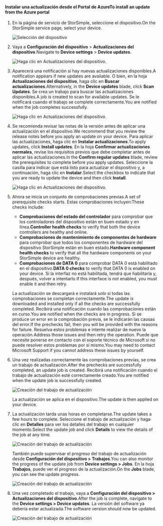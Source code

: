 <!--author=alkohli last changed: 07/07/17-->

#### <a name="to-install-an-update-from-the-azure-portal"></a><span data-ttu-id="9fea2-101">Instalar una actualización desde el Portal de Azure</span><span class="sxs-lookup"><span data-stu-id="9fea2-101">To install an update from the Azure portal</span></span>

1. <span data-ttu-id="9fea2-102">En la página de servicio de StorSimple, seleccione el dispositivo.</span><span class="sxs-lookup"><span data-stu-id="9fea2-102">On the StorSimple service page, select your device.</span></span>

    ![Selección del dispositivo](./media/storsimple-8000-install-update4-via-portal/update1.png)

2. <span data-ttu-id="9fea2-104">Vaya a **Configuración del dispositivo** > **Actualizaciones del dispositivo**.</span><span class="sxs-lookup"><span data-stu-id="9fea2-104">Navigate to **Device settings** > **Device updates**.</span></span>

    ![Haga clic en Actualizaciones del dispositivo.](./media/storsimple-8000-install-update4-via-portal/update2.png)

2. <span data-ttu-id="9fea2-106">Aparecerá una notificación si hay nuevas actualizaciones disponibles.</span><span class="sxs-lookup"><span data-stu-id="9fea2-106">A notification appears if new updates are available.</span></span> <span data-ttu-id="9fea2-107">O bien, en la hoja **Actualizaciones del dispositivo**, haga clic en **Buscar actualizaciones**.</span><span class="sxs-lookup"><span data-stu-id="9fea2-107">Alternatively, in the **Device updates** blade, click **Scan Updates**.</span></span> <span data-ttu-id="9fea2-108">Se crea un trabajo para buscar las actualizaciones disponibles.</span><span class="sxs-lookup"><span data-stu-id="9fea2-108">A job is created to scan for available updates.</span></span> <span data-ttu-id="9fea2-109">Se le notificará cuando el trabajo se complete correctamente.</span><span class="sxs-lookup"><span data-stu-id="9fea2-109">You are notified when the job completes successfully.</span></span>

    ![Haga clic en Actualizaciones del dispositivo.](./media/storsimple-8000-install-update4-via-portal/update3.png)

3. <span data-ttu-id="9fea2-111">Se recomienda revisar las notas de la versión antes de aplicar una actualización en el dispositivo.</span><span class="sxs-lookup"><span data-stu-id="9fea2-111">We recommend that you review the release notes before you apply an update on your device.</span></span> <span data-ttu-id="9fea2-112">Para aplicar las actualizaciones, haga clic en **Instalar actualizaciones**.</span><span class="sxs-lookup"><span data-stu-id="9fea2-112">To apply updates, click **Install updates**.</span></span> <span data-ttu-id="9fea2-113">En la hoja **Confirmar actualizaciones normales**, revise los requisitos previos que debe completar antes de aplicar las actualizaciones.</span><span class="sxs-lookup"><span data-stu-id="9fea2-113">In the **Confirm regular updates** blade, review the prerequisites to complete before you apply updates.</span></span> <span data-ttu-id="9fea2-114">Seleccione la casilla para indicar que está listo para actualizar el dispositivo y, a continuación, haga clic en **Instalar**.</span><span class="sxs-lookup"><span data-stu-id="9fea2-114">Select the checkbox to indicate that you are ready to update the device and then click **Install**.</span></span>

    ![Haga clic en Actualizaciones del dispositivo.](./media/storsimple-8000-install-update4-via-portal/update4.png)

6. <span data-ttu-id="9fea2-116">Ahora se inicia un conjunto de comprobaciones previas.</span><span class="sxs-lookup"><span data-stu-id="9fea2-116">A set of prerequisite checks starts.</span></span> <span data-ttu-id="9fea2-117">Estas comprobaciones incluyen:</span><span class="sxs-lookup"><span data-stu-id="9fea2-117">These checks include:</span></span>
   
   * <span data-ttu-id="9fea2-118">**Comprobaciones del estado del controlador** para comprobar que los controladores del dispositivo están en buen estado y en línea.</span><span class="sxs-lookup"><span data-stu-id="9fea2-118">**Controller health checks** to verify that both the device controllers are healthy and online.</span></span>
   * <span data-ttu-id="9fea2-119">**Comprobaciones de mantenimiento de componentes de hardware** para comprobar que todos los componentes de hardware del dispositivo StorSimple están en buen estado.</span><span class="sxs-lookup"><span data-stu-id="9fea2-119">**Hardware component health checks** to verify that all the hardware components on your StorSimple device are healthy.</span></span>
   * <span data-ttu-id="9fea2-120">**Comprobaciones de DATA 0** para comprobar DATA 0 está habilitado en el dispositivo.</span><span class="sxs-lookup"><span data-stu-id="9fea2-120">**DATA 0 checks** to verify that DATA 0 is enabled on your device.</span></span> <span data-ttu-id="9fea2-121">Si la interfaz no está habilitada, tendrá que habilitarla y, después, volver a intentarlo.</span><span class="sxs-lookup"><span data-stu-id="9fea2-121">If this interface is not enabled, you must enable it and then retry.</span></span>

    <span data-ttu-id="9fea2-122">La actualización se descargará e instalará solo si todas las comprobaciones se completan correctamente.</span><span class="sxs-lookup"><span data-stu-id="9fea2-122">The update is downloaded and installed only if all the checks are successfully completed.</span></span> <span data-ttu-id="9fea2-123">Recibirá una notificación cuando las comprobaciones están en curso.</span><span class="sxs-lookup"><span data-stu-id="9fea2-123">You are notified when the checks are in progress.</span></span> <span data-ttu-id="9fea2-124">Si se produce un error en la comprobación previa, se le indicarán las causas del error.</span><span class="sxs-lookup"><span data-stu-id="9fea2-124">If the prechecks fail, then you will be provided with the reasons for failure.</span></span> <span data-ttu-id="9fea2-125">Resuelva estos problemas e intente realizar de nuevo la operación.</span><span class="sxs-lookup"><span data-stu-id="9fea2-125">Address those issues and then retry the operation.</span></span> <span data-ttu-id="9fea2-126">Puede que necesite ponerse en contacto con el soporte técnico de Microsoft si no puede resolver estos problemas por sí mismo.</span><span class="sxs-lookup"><span data-stu-id="9fea2-126">You may need to contact Microsoft Support if you cannot address these issues by yourself.</span></span>

7. <span data-ttu-id="9fea2-127">Una vez realizadas correctamente las comprobaciones previas, se crea un trabajo de actualización.</span><span class="sxs-lookup"><span data-stu-id="9fea2-127">After the prechecks are successfully completed, an update job is created.</span></span> <span data-ttu-id="9fea2-128">Recibirá una notificación cuando el trabajo de actualización esté correctamente creado.</span><span class="sxs-lookup"><span data-stu-id="9fea2-128">You are notified when the update job is successfully created.</span></span>
   
    ![Creación del trabajo de actualización](./media/storsimple-8000-install-update4-via-portal/update6.png)
   
    <span data-ttu-id="9fea2-130">La actualización se aplica en el dispositivo.</span><span class="sxs-lookup"><span data-stu-id="9fea2-130">The update is then applied on your device.</span></span>

9. <span data-ttu-id="9fea2-131">La actualización tarda unas horas en completarse.</span><span class="sxs-lookup"><span data-stu-id="9fea2-131">The update takes a few hours to complete.</span></span> <span data-ttu-id="9fea2-132">Seleccione el trabajo de actualización y haga clic en **Detalles** para ver los detalles del trabajo en cualquier momento.</span><span class="sxs-lookup"><span data-stu-id="9fea2-132">Select the update job and click **Details** to view the details of the job at any time.</span></span>

    ![Creación del trabajo de actualización](./media/storsimple-8000-install-update4-via-portal/update8.png)

     <span data-ttu-id="9fea2-134">También puede supervisar el progreso del trabajo de actualización desde **Configuración del dispositivo > Trabajos**.</span><span class="sxs-lookup"><span data-stu-id="9fea2-134">You can also monitor the progress of the update job from **Device settings > Jobs**.</span></span> <span data-ttu-id="9fea2-135">En la hoja **Trabajos**, puede ver el progreso de la actualización.</span><span class="sxs-lookup"><span data-stu-id="9fea2-135">On the **Jobs** blade, you can see the update progress.</span></span>

     ![Creación del trabajo de actualización](./media/storsimple-8000-install-update4-via-portal/update7.png)

10. <span data-ttu-id="9fea2-137">Una vez completado el trabajo, vaya a **Configuración del dispositivo > Actualizaciones del dispositivo**.</span><span class="sxs-lookup"><span data-stu-id="9fea2-137">After the job is complete, navigate to the **Device settings > Device updates**.</span></span> <span data-ttu-id="9fea2-138">La versión del software ya debería estar actualizada.</span><span class="sxs-lookup"><span data-stu-id="9fea2-138">The software version should now be updated.</span></span>

    ![Creación del trabajo de actualización](./media/storsimple-8000-install-update4-via-portal/update9.png)

